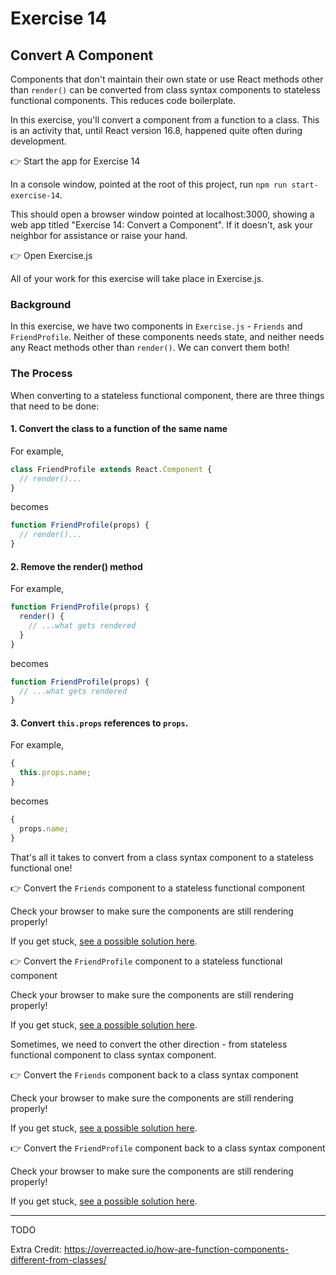 # Exercise 14

## Convert A Component

Components that don't maintain their own state or use React methods other than `render()` can be converted from class syntax components to stateless functional components. This reduces code boilerplate.

In this exercise, you'll convert a component from a function to a class. This is an activity that, until React version 16.8, happened quite often during development.

👉 Start the app for Exercise 14

In a console window, pointed at the root of this project, run `npm run start-exercise-14`.

This should open a browser window pointed at localhost:3000, showing a web app titled "Exercise 14: Convert a Component". If it doesn't, ask your neighbor for assistance or raise your hand.

👉 Open Exercise.js

All of your work for this exercise will take place in Exercise.js.

### Background

In this exercise, we have two components in `Exercise.js` - `Friends` and `FriendProfile`. Neither of these components needs state, and neither needs any React methods other than `render()`. We can convert them both!

### The Process

When converting to a stateless functional component, there are three things that need to be done:

#### 1. Convert the class to a function of the same name

For example,

```jsx
class FriendProfile extends React.Component {
  // render()...
}
```

becomes

```jsx
function FriendProfile(props) {
  // render()...
}
```

#### 2. Remove the render() method

For example,

```jsx
function FriendProfile(props) {
  render() {
    // ...what gets rendered
  }
}
```

becomes

```jsx
function FriendProfile(props) {
  // ...what gets rendered
}
```

#### 3. Convert `this.props` references to `props`.

For example,

```jsx
{
  this.props.name;
}
```

becomes

```jsx
{
  props.name;
}
```

That's all it takes to convert from a class syntax component to a stateless functional one!

👉 Convert the `Friends` component to a stateless functional component

Check your browser to make sure the components are still rendering properly!

If you get stuck, [see a possible solution here](./SOLUTIONS.md#friends-to-stateless).

👉 Convert the `FriendProfile` component to a stateless functional component

Check your browser to make sure the components are still rendering properly!

If you get stuck, [see a possible solution here](./SOLUTIONS.md#friendprofile-to-stateless).

Sometimes, we need to convert the other direction - from stateless functional component to class syntax component.

👉 Convert the `Friends` component back to a class syntax component

Check your browser to make sure the components are still rendering properly!

If you get stuck, [see a possible solution here](./SOLUTIONS.md#friends-to-class).

👉 Convert the `FriendProfile` component back to a class syntax component

Check your browser to make sure the components are still rendering properly!

If you get stuck, [see a possible solution here](./SOLUTIONS.md#friendprofile-to-class).

---

TODO

Extra Credit: https://overreacted.io/how-are-function-components-different-from-classes/
